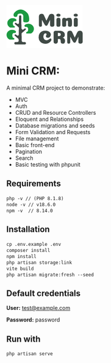 ![Mini CRM](https://raw.githubusercontent.com/cconejero/MiniCRM/master/public/minicrm.png)
# Mini CRM:
A minimal CRM project to demonstrate:
- MVC
- Auth
- CRUD and Resource Controllers
- Eloquent and Relationships
- Database migrations and seeds
- Form Validation and Requests
- File management
- Basic front-end
- Pagination
- Search
- Basic testing with phpunit

## Requirements
```
php -v // (PHP 8.1.8)
node -v // v18.6.0
npm -v  // 8.14.0
```

## Installation
```
cp .env.example .env
composer install
npm install
php artisan storage:link
vite build
php artisan migrate:fresh --seed
```

## Default credentials
**User:** test@example.com

**Password:** password

## Run with
```
php artisan serve
```
